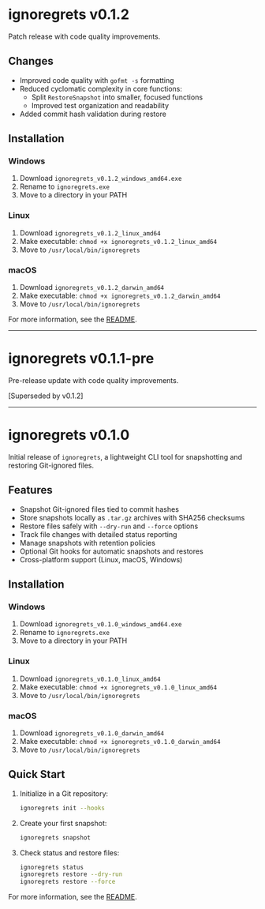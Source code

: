 # ignoregrets v0.1.2

Patch release with code quality improvements.

## Changes

- Improved code quality with `gofmt -s` formatting
- Reduced cyclomatic complexity in core functions:
  - Split `RestoreSnapshot` into smaller, focused functions
  - Improved test organization and readability
- Added commit hash validation during restore

## Installation

### Windows
1. Download `ignoregrets_v0.1.2_windows_amd64.exe`
2. Rename to `ignoregrets.exe`
3. Move to a directory in your PATH

### Linux
1. Download `ignoregrets_v0.1.2_linux_amd64`
2. Make executable: `chmod +x ignoregrets_v0.1.2_linux_amd64`
3. Move to `/usr/local/bin/ignoregrets`

### macOS
1. Download `ignoregrets_v0.1.2_darwin_amd64`
2. Make executable: `chmod +x ignoregrets_v0.1.2_darwin_amd64`
3. Move to `/usr/local/bin/ignoregrets`

For more information, see the [README](README.md).

---

# ignoregrets v0.1.1-pre

Pre-release update with code quality improvements.

[Superseded by v0.1.2]

---

# ignoregrets v0.1.0

Initial release of `ignoregrets`, a lightweight CLI tool for snapshotting and restoring Git-ignored files.

## Features

- Snapshot Git-ignored files tied to commit hashes
- Store snapshots locally as `.tar.gz` archives with SHA256 checksums
- Restore files safely with `--dry-run` and `--force` options
- Track file changes with detailed status reporting
- Manage snapshots with retention policies
- Optional Git hooks for automatic snapshots and restores
- Cross-platform support (Linux, macOS, Windows)

## Installation

### Windows
1. Download `ignoregrets_v0.1.0_windows_amd64.exe`
2. Rename to `ignoregrets.exe`
3. Move to a directory in your PATH

### Linux
1. Download `ignoregrets_v0.1.0_linux_amd64`
2. Make executable: `chmod +x ignoregrets_v0.1.0_linux_amd64`
3. Move to `/usr/local/bin/ignoregrets`

### macOS
1. Download `ignoregrets_v0.1.0_darwin_amd64`
2. Make executable: `chmod +x ignoregrets_v0.1.0_darwin_amd64`
3. Move to `/usr/local/bin/ignoregrets`

## Quick Start

1. Initialize in a Git repository:
   ```bash
   ignoregrets init --hooks
   ```

2. Create your first snapshot:
   ```bash
   ignoregrets snapshot
   ```

3. Check status and restore files:
   ```bash
   ignoregrets status
   ignoregrets restore --dry-run
   ignoregrets restore --force
   ```

For more information, see the [README](README.md). 
